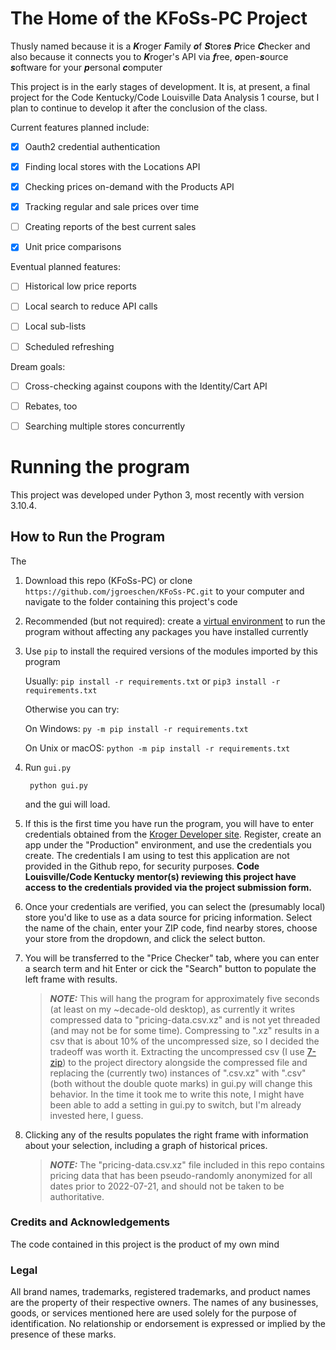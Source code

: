 # **The Home of the KFoSs-PC Project**

Thusly named because it is a 
***K***roger ***F***amily ***o***f ***S***tore***s*** ***P***rice ***C***hecker
and also because it connects you to ***K***roger's API via 
***f***ree, ***o***pen-***s***ource ***s***oftware for your ***p***ersonal ***c***omputer 


This project is in the early stages of development.
It is, at present, a final project for the Code Kentucky/Code Louisville Data Analysis 1 course, but I plan to continue to develop it after the conclusion of the class.


Current features planned include:
- [x] Oauth2 credential authentication
- [x] Finding local stores with the Locations API
- [x] Checking prices on-demand with the Products API
- [x] Tracking regular and sale prices over time
- [ ] Creating reports of the best current sales 
- [x] Unit price comparisons


Eventual planned features:
- [ ] Historical low price reports
- [ ] Local search to reduce API calls
- [ ] Local sub-lists
- [ ] Scheduled refreshing


Dream goals:
- [ ] Cross-checking against coupons with the Identity/Cart API
- [ ] Rebates, too
- [ ] Searching multiple stores concurrently


# Running the program

This project was developed under Python 3, most recently with version 3.10.4.

## How to Run the Program
The 

1. Download this repo (KFoSs-PC) or clone `https://github.com/jgroeschen/KFoSs-PC.git` to your computer and navigate to the folder containing this project's code

2. Recommended (but not required): create a [virtual environment](https://docs.python.org/3/tutorial/venv.html) to run the program without affecting any packages you have installed currently

3. Use `pip` to install the required versions of the modules imported by this program

    Usually: `pip install -r requirements.txt` or `pip3 install -r requirements.txt`

    Otherwise you can try:

    On Windows: `py -m pip install -r requirements.txt`

    On Unix or macOS: `python -m pip install -r requirements.txt`

4. Run `gui.py`

        python gui.py
    and the gui will load. 

5. If this is the first time you have run the program, you will have to enter credentials obtained from the [Kroger Developer site](developer.kroger.com).
Register, create an app under the "Production" environment, and use the credentials you create. 
The credentials I am using to test this application are not provided in the Github repo, for security purposes.
**Code Louisville/Code Kentucky mentor(s) reviewing this project have access to the credentials provided via the project submission form.**

6. Once your credentials are verified, you can select the (presumably local) store you'd like to use as a data source for pricing information.
Select the name of the chain, enter your ZIP code, find nearby stores, choose your store from the dropdown, and click the select button.

7. You will be transferred to the "Price Checker" tab, where you can enter a search term and hit Enter or cick the "Search" button to populate the left frame with results.
    > **_NOTE:_**  This will hang the program for approximately five seconds (at least on my ~decade-old desktop), as currently it writes compressed data to "pricing-data.csv.xz" and is not yet threaded (and may not be for some time). Compressing to ".xz" results in a csv that is about 10% of the uncompressed size, so I decided the tradeoff was worth it. Extracting the uncompressed csv (I use [7-zip](https://www.7-zip.org/)) to the project directory alongside the compressed file and replacing the (currently two) instances of ".csv.xz" with ".csv" (both without the double quote marks) in gui.py will change this behavior. In the time it took me to write this note, I might have been able to add a setting in gui.py to switch, but I'm already invested here, I guess.

8. Clicking any of the results populates the right frame with information about your selection, including a graph of historical prices.
    > **_NOTE:_**  The "pricing-data.csv.xz" file included in this repo contains pricing data that has been pseudo-randomly anonymized for all dates prior to 2022-07-21, and should not be taken to be authoritative.


### **Credits and Acknowledgements**

The code contained in this project is the product of my own mind


### **Legal**

All brand names, trademarks, registered trademarks, and product names are the property of their respective owners.
The names of any businesses, goods, or services mentioned here are used solely for the purpose of identification.
No relationship or endorsement is expressed or implied by the presence of these marks.